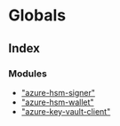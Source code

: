 # Globals

## Index

### Modules

* ["azure-hsm-signer"](modules/_azure_hsm_signer_.md)
* ["azure-hsm-wallet"](modules/_azure_hsm_wallet_.md)
* ["azure-key-vault-client"](modules/_azure_key_vault_client_.md)

